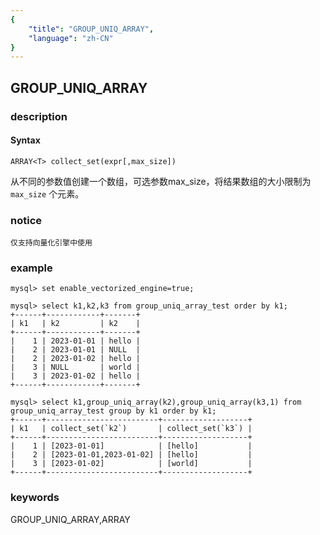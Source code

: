 ```yaml
---
{
    "title": "GROUP_UNIQ_ARRAY",
    "language": "zh-CN"
}
---
```


<!-- 
Licensed to the Apache Software Foundation (ASF) under one
or more contributor license agreements.  See the NOTICE file
distributed with this work for additional information
regarding copyright ownership.  The ASF licenses this file
to you under the Apache License, Version 2.0 (the
"License"); you may not use this file except in compliance
with the License.  You may obtain a copy of the License at

  http://www.apache.org/licenses/LICENSE-2.0

Unless required by applicable law or agreed to in writing,
software distributed under the License is distributed on an
"AS IS" BASIS, WITHOUT WARRANTIES OR CONDITIONS OF ANY
KIND, either express or implied.  See the License for the
specific language governing permissions and limitations
under the License.
-->

## GROUP_UNIQ_ARRAY
### description
#### Syntax

`ARRAY<T> collect_set(expr[,max_size])`

从不同的参数值创建一个数组，可选参数max_size，将结果数组的大小限制为 `max_size` 个元素。

### notice

```
仅支持向量化引擎中使用
```

### example

```
mysql> set enable_vectorized_engine=true;

mysql> select k1,k2,k3 from group_uniq_array_test order by k1;
+------+------------+-------+
| k1   | k2         | k2    |
+------+------------+-------+
|    1 | 2023-01-01 | hello |
|    2 | 2023-01-01 | NULL  |
|    2 | 2023-01-02 | hello |
|    3 | NULL       | world |
|    3 | 2023-01-02 | hello |
+------+------------+-------+

mysql> select k1,group_uniq_array(k2),group_uniq_array(k3,1) from group_uniq_array_test group by k1 order by k1;
+------+-------------------------+-------------------+
| k1   | collect_set(`k2`)       | collect_set(`k3`) |
+------+-------------------------+-------------------+
|    1 | [2023-01-01]            | [hello]           |
|    2 | [2023-01-01,2023-01-02] | [hello]           |
|    3 | [2023-01-02]            | [world]           |
+------+-------------------------+-------------------+

```

### keywords
GROUP_UNIQ_ARRAY,ARRAY